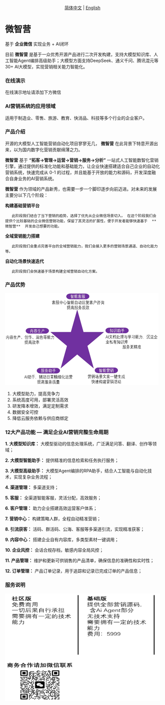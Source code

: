 <p align="center">
  <a href="./README.md">简体中文</a> |
  <a href="./README.en.md">English</a> 
</p>

# 微智营

基于 **企业微信** 实现业务 + AI闭环

目前  **微智营**  是基于一众优秀开源产品进行二次开发构建，支持大模型知识库、人工智能Agent编排高级助手；大模型方面支持DeepSeek、通义千问、腾讯混元等 30+ AI大模型，实现营销相关能力智能化。

### 在线演示

  在线演示地址请添加下方微信

### AI营销系统的应用领域

适用于制造业、零售、旅游、教育、快消品、科技等多个行业的企业客户。


### 产品介绍
开源的大模型人工智能营销自动化项目寥寥无几， **微智营**  在此背景下特意开源出来，以为国内数字化营销贡献绵薄之力。

**微智营**  基于  **“拓客->管理->运营->营销->服务->分析”**  一站式人工智能数智化营销引擎，通过提供的标准化功能和基础能力，让企业快速搭建适合自己企业的自动化营销系统，快速完成从 0-1 的过程，并且能基于开放的能力和源码，开发深度融合自身业务的AI营销系统。

**微智营**  作为领域的产品新秀，也需要一步一个脚印逐步向前迈进。对未来的发展主要分以下几个阶段：

**构建基础营销平台**

       此阶段我们结合了当下营销的趋势，选择了优先从企业微信场景切入。 在这个阶段我们会提供个比较基础的企业微信营销功能，保留了其灵活的扩展性，便于开发者能够快速基于  **微智营**  开发自己想要的功能。

**全域营销能力搭建**

       此阶段我们会重点完善平台的全域营销能力，我们会接入更多的营销场景通道、自动化能力等。

**自动化场景快速迭代**

       此阶段我们会快速基于场景构建全域营销自动化方案。


### 产品优势

<img src="./docs/20250321150727.png" width="500" height="300" alt="描述文字">

1.  大模型助力，提高竞争力
2.  系统高度可用，部署灵活高效
3.  研发降本增效，满足定制需求
4.  数据安全可控
5.  降低云服务依赖与供应商绑定

### 12大产品功能 — 满足企业AI营销完整生命周期

**1.  大模型知识库：** 大模型驱动的信息处理系统，广泛满足问答、翻译、创作等领域；

**2.  大模型智能助手：** 提供精准的信息检索和任务执行服务；

**3.  大模型高级助手：** 大模型Agent编排的RPA助手，结合人工智能与自动化技术，实现复杂业务流程；

**4.  渠道管理：** 多渠道支持；

**5.  客服：** 全渠道智能客服，灵活分配，高效服务；

**6.  客户管理：** 助力企业搭建高效运营客户体系；

**7.  营销中心：** 构建策略人群，全程自动精准营销；

**8.  引流获客：** 活码、群活码、公海、客服等多渠道引流，实现精准获客；

**9.  内容中心：** 搭建企业自有内容库，多类型素材一键调用；

**10.  企业风控：** 会话合规存档，敏感内容全局风控；

**11.  产品管理：** 维护和更新可供销售的产品清单，确保信息的准确性和实时性；

**12.  订单管理：** 产品订单记录，用于追踪和记录已完成订单的产品信息；


### 服务说明

<img src="./docs/20250328193633.png" width="720" height="350" alt="描述文字">
